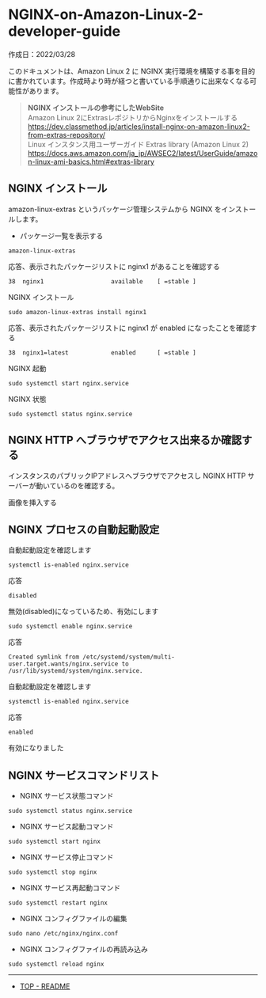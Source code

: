 # NGINX-on-Amazon-Linux-2-developer-guide<a name="NGINX-on-Amazon-Linux-2-developer-guide"></a>

作成日：2022/03/28<br>

このドキュメントは、Amazon Linux 2 に NGINX 実行環境を構築する事を目的に書かれています。作成時より時が経つと書いている手順通りに出来なくなる可能性があります。


> **NGINX インストールの参考にしたWebSite** <br>
Amazon Linux 2にExtrasレポジトリからNginxをインストールする<br>
https://dev.classmethod.jp/articles/install-nginx-on-amazon-linux2-from-extras-repository/<br>
Linux インスタンス用ユーザーガイド Extras library (Amazon Linux 2)<br>
https://docs.aws.amazon.com/ja_jp/AWSEC2/latest/UserGuide/amazon-linux-ami-basics.html#extras-library


## NGINX インストール

amazon-linux-extras というパッケージ管理システムから NGINX をインストールします。

+ パッケージ一覧を表示する
```
amazon-linux-extras
```

応答、表示されたパッケージリストに nginx1 があることを確認する
```
38  nginx1                   available    [ =stable ]
```

NGINX インストール
```
sudo amazon-linux-extras install nginx1
``` 

応答、表示されたパッケージリストに nginx1 が enabled になったことを確認する
```
38  nginx1=latest            enabled      [ =stable ]
```

NGINX 起動
```
sudo systemctl start nginx.service
```

NGINX 状態

```
sudo systemctl status nginx.service
```


##  NGINX HTTP へブラウザでアクセス出来るか確認する

インスタンスのパブリックIPアドレスへブラウザでアクセスし NGINX HTTP サーバーが動いているのを確認する。



画像を挿入する



## NGINX プロセスの自動起動設定

自動起動設定を確認します

```
systemctl is-enabled nginx.service
```

応答

```
disabled
```

無効(disabled)になっているため、有効にします

```
sudo systemctl enable nginx.service
```

応答

```
Created symlink from /etc/systemd/system/multi-user.target.wants/nginx.service to /usr/lib/systemd/system/nginx.service. 
```

自動起動設定を確認します
```
systemctl is-enabled nginx.service
```

応答
```
enabled
```

有効になりました

## NGINX サービスコマンドリスト

+ NGINX サービス状態コマンド

```
sudo systemctl status nginx.service
```

+ NGINX サービス起動コマンド

```
sudo systemctl start nginx
```

+ NGINX サービス停止コマンド

```
sudo systemctl stop nginx
```

+ NGINX サービス再起動コマンド

```
sudo systemctl restart nginx
```

+ NGINX コンフィグファイルの編集

```
sudo nano /etc/nginx/nginx.conf
```

+ NGINX コンフィグファイルの再読み込み
```
sudo systemctl reload nginx
```

***
+ [TOP - README](README.md)
